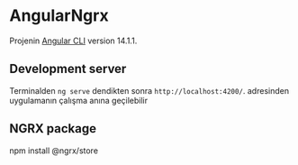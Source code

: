 # AngularNgrx

Projenin [Angular CLI](https://github.com/angular/angular-cli) version 14.1.1.

## Development server

Terminalden `ng serve` dendikten sonra  `http://localhost:4200/`. adresinden uygulamanın çalışma anına geçilebilir

## NGRX package
npm install @ngrx/store
